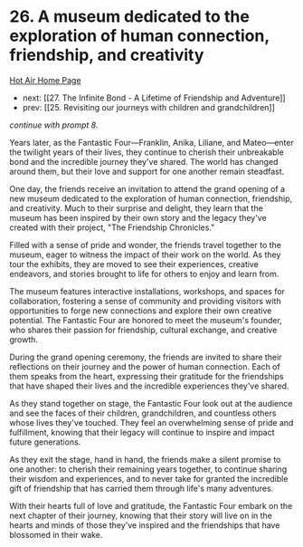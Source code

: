 # 26. A museum dedicated to the exploration of human connection, friendship, and creativity

[Hot Air Home Page](https://hotair.peterkaminski.wiki/) 
 
 - next: [[27. The Infinite Bond - A Lifetime of Friendship and Adventure]] 
 - prev: [[25. Revisiting our journeys with children and grandchildren]]

_continue with prompt 8._

Years later, as the Fantastic Four—Franklin, Anika, Liliane, and Mateo—enter the twilight years of their lives, they continue to cherish their unbreakable bond and the incredible journey they've shared. The world has changed around them, but their love and support for one another remain steadfast.

One day, the friends receive an invitation to attend the grand opening of a new museum dedicated to the exploration of human connection, friendship, and creativity. Much to their surprise and delight, they learn that the museum has been inspired by their own story and the legacy they've created with their project, "The Friendship Chronicles."

Filled with a sense of pride and wonder, the friends travel together to the museum, eager to witness the impact of their work on the world. As they tour the exhibits, they are moved to see their experiences, creative endeavors, and stories brought to life for others to enjoy and learn from.

The museum features interactive installations, workshops, and spaces for collaboration, fostering a sense of community and providing visitors with opportunities to forge new connections and explore their own creative potential. The Fantastic Four are honored to meet the museum's founder, who shares their passion for friendship, cultural exchange, and creative growth.

During the grand opening ceremony, the friends are invited to share their reflections on their journey and the power of human connection. Each of them speaks from the heart, expressing their gratitude for the friendships that have shaped their lives and the incredible experiences they've shared.

As they stand together on stage, the Fantastic Four look out at the audience and see the faces of their children, grandchildren, and countless others whose lives they've touched. They feel an overwhelming sense of pride and fulfillment, knowing that their legacy will continue to inspire and impact future generations.

As they exit the stage, hand in hand, the friends make a silent promise to one another: to cherish their remaining years together, to continue sharing their wisdom and experiences, and to never take for granted the incredible gift of friendship that has carried them through life's many adventures.

With their hearts full of love and gratitude, the Fantastic Four embark on the next chapter of their journey, knowing that their story will live on in the hearts and minds of those they've inspired and the friendships that have blossomed in their wake.


